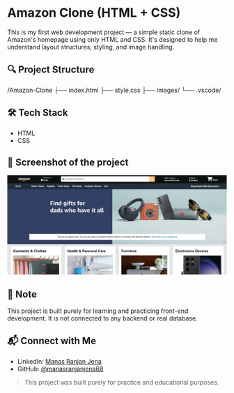 # Amazon Clone (HTML + CSS)

This is my first web development project — a simple static clone of Amazon's homepage using only HTML and CSS. It's designed to help me understand layout structures, styling, and image handling.

## 🔍 Project Structure

/Amazon-Clone
├── index.html
├── style.css
├── images/
└── .vscode/

## 🛠️ Tech Stack

- HTML
- CSS



## 📸 Screenshot of the project

![Amazon Clone Preview](images/Screenshot.png)

## 📌 Note

This project is built purely for learning and practicing front-end development. It is not connected to any backend or real database.

## 📬 Connect with Me

- LinkedIn: [Manas Ranjan Jena](https://www.linkedin.com/in/manas-ranjan-jena/)
- GitHub: [@manasranjanjena68](https://github.com/manasranjanjena68)

> This project was built purely for practice and educational purposes.
